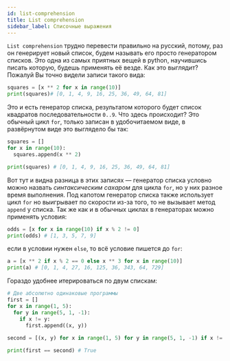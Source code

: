 ```yaml
---
id: list-comprehension
title: List comprehension
sidebar_label: Списочные выражения
---
```



`List comprehension` трудно перевести правильно на русский, потому, раз он генерирует новый список, будем называть его просто генератором списков. Это одна из самых приятных вещей в python, научившись писать которую, будешь применять её везде. Как это выглядит? Пожалуй Вы точно видели записи такого вида:
```python
squares = [x ** 2 for x in range(10)]
print(squares)# [0, 1, 4, 9, 16, 25, 36, 49, 64, 81]
```
Это и есть генератор списка, результатом которого будет список квадратов последовательности `0..9`. Что здесь происходит? Это обычный цикл `for`, только записан в удобочитаемом виде, в развёрнутом виде это выглядело бы так:

```python
squares = []
for x in range(10):
  squares.append(x ** 2)

print(squares) # [0, 1, 4, 9, 16, 25, 36, 49, 64, 81]
```

Вот тут и видна разница в этих записях — генератор списка условно можно назвать *синтаксическим сахаром* для цикла `for`, но у них разное время выполнения. Под капотом генератор списка также использует цикл `for` но выигрывает по скорости из-за того, то не вызывает метод `append` у списка. Так же как и в обычных циклах в генераторах можно применять условия:
```python
odds = [x for x in range(10) if x % 2 != 0]
print(odds) # [1, 3, 5, 7, 9]
```

если в условии нужен `else`, то всё условие пишется до `for`:
```python
a = [x ** 2 if x % 2 == 0 else x ** 3 for x in range(10)]
print(a) # [0, 1, 4, 27, 16, 125, 36, 343, 64, 729]
```
Гораздо удобнее итерироваться по двум спискам:
```python
# Две абсолютно одинаковые программы 
first = []
for x in range(1, 5):
  for y in range(5, 1, -1):
    if x != y:
      first.append((x, y))
      
second = [(x, y) for x in range(1, 5) for y in range(5, 1, -1) if x != y]

print(first == second) # True
```

